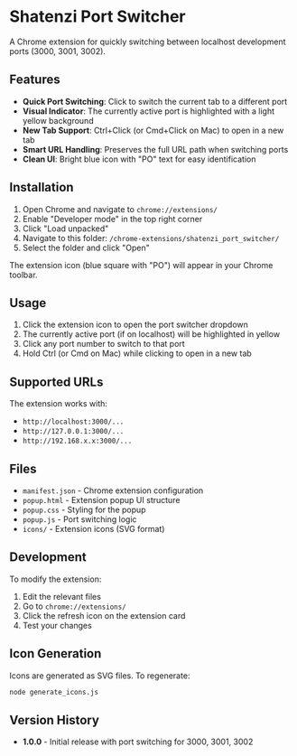 # Shatenzi Port Switcher

A Chrome extension for quickly switching between localhost development ports (3000, 3001, 3002).

## Features

- **Quick Port Switching**: Click to switch the current tab to a different port
- **Visual Indicator**: The currently active port is highlighted with a light yellow background
- **New Tab Support**: Ctrl+Click (or Cmd+Click on Mac) to open in a new tab
- **Smart URL Handling**: Preserves the full URL path when switching ports
- **Clean UI**: Bright blue icon with "PO" text for easy identification

## Installation

1. Open Chrome and navigate to `chrome://extensions/`
2. Enable "Developer mode" in the top right corner
3. Click "Load unpacked"
4. Navigate to this folder: `/chrome-extensions/shatenzi_port_switcher/`
5. Select the folder and click "Open"

The extension icon (blue square with "PO") will appear in your Chrome toolbar.

## Usage

1. Click the extension icon to open the port switcher dropdown
2. The currently active port (if on localhost) will be highlighted in yellow
3. Click any port number to switch to that port
4. Hold Ctrl (or Cmd on Mac) while clicking to open in a new tab

## Supported URLs

The extension works with:
- `http://localhost:3000/...`
- `http://127.0.0.1:3000/...`
- `http://192.168.x.x:3000/...`

## Files

- `manifest.json` - Chrome extension configuration
- `popup.html` - Extension popup UI structure
- `popup.css` - Styling for the popup
- `popup.js` - Port switching logic
- `icons/` - Extension icons (SVG format)

## Development

To modify the extension:
1. Edit the relevant files
2. Go to `chrome://extensions/`
3. Click the refresh icon on the extension card
4. Test your changes

## Icon Generation

Icons are generated as SVG files. To regenerate:
```bash
node generate_icons.js
```

## Version History

- **1.0.0** - Initial release with port switching for 3000, 3001, 3002